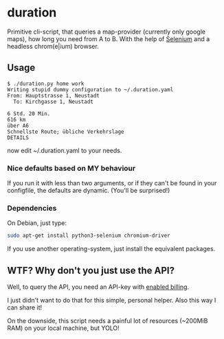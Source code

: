 # duration

Primitive cli-script, that queries a map-provider (currently only google maps),
how long you need from A to B. With the help of
[Selenium](https://www.seleniumhq.org/) and a headless chrom(e|ium) browser.

## Usage

```
$ ./duration.py home work
Writing stupid dummy configuration to ~/.duration.yaml
From: Hauptstrasse 1, Neustadt
  To: Kirchgasse 1, Neustadt

6 Std. 20 Min.
616 km
über A6
Schnellste Route; übliche Verkehrslage
DETAILS
```
now edit ~/.duration.yaml to your needs.

### Nice defaults based on MY behaviour

If you run it with less than two arguments, or if they can't be found in
your configfile, the defaults are dynamic. (You'll be surprised!)

### Dependencies

On Debian, just type:

```sh
sudo apt-get install python3-selenium chromium-driver
```

If you use another operating-system, just install the equivalent packages.

## WTF? Why don't you just use the API?

Well, to query the API, you need an API-key with [enabled billing](https://developers.google.com/maps/documentation/distance-matrix/intro).

I just didn't want to do that for this simple, personal helper. Also this way I can share it!

On the downside, this script needs a painful lot of resources (~200MiB RAM) on your local machine, but YOLO!
